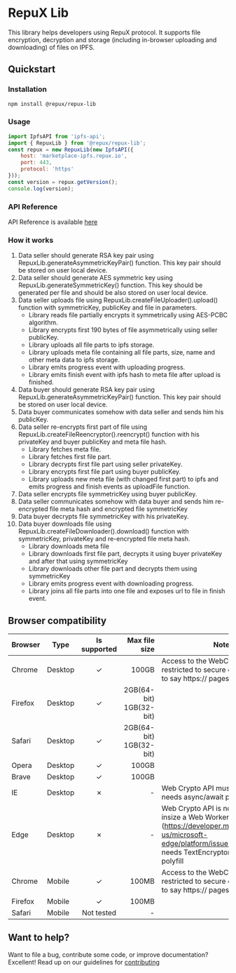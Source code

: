 # RepuX Lib
This library helps developers using RepuX protocol. It supports file encryption, decryption and storage (including in-browser uploading and downloading) of files on IPFS.

## Quickstart

### Installation
```bash
npm install @repux/repux-lib
```

### Usage
```javascript
import IpfsAPI from 'ipfs-api';
import { RepuxLib } from '@repux/repux-lib';
const repux = new RepuxLib(new IpfsAPI({
    host: 'marketplace-ipfs.repux.io',
    port: 443,
    protocol: 'https'
}));
const version = repux.getVersion();
console.log(version);
```

### API Reference
API Reference is available [here](docs/README.md)

### How it works
1. Data seller should generate RSA key pair using RepuxLib.generateAsymmetricKeyPair() function. This key pair should be stored on user local device.
2. Data seller should generate AES symmetric key using RepuxLib.generateSymmetricKey() function. This key should be generated per file and should be also stored on user local device.
3. Data seller uploads file using RepuxLib.createFileUploader().upload() function with symmetricKey, publicKey and file in parameters.
   - Library reads file partially encrypts it symmetrically using AES-PCBC algorithm.
   - Library encrypts first 190 bytes of file asymmetrically using seller publicKey.
   - Library uploads all file parts to ipfs storage.
   - Library uploads meta file containing all file parts, size, name and other meta data to ipfs storage.
   - Library emits progress event with uploading progress.
   - Library emits finish event with ipfs hash to meta file after upload is finished.
4. Data buyer should generate RSA key pair using RepuxLib.generateAsymmetricKeyPair() function. This key pair should be stored on user local device.
5. Data buyer communicates somehow with data seller and sends him his publicKey.
6. Data seller re-encrypts first part of file using RepuxLib.createFileReencryptor().reencrypt() function with his privateKey and buyer publicKey and meta file hash.
    - Library fetches meta file.
    - Library fetches first file part.
    - Library decrypts first file part using seller privateKey.
    - Library encrypts first file part using buyer publicKey.
    - Library uploads new meta file (with changed first part) to ipfs and emits progress and finish events as uploadFile function.
7. Data seller encrypts file symmetricKey using buyer publicKey.
8. Data seller communicates somehow with data buyer and sends him re-encrypted file meta hash and encrypted file symmetricKey
9. Data buyer decrypts file symmetricKey with his privateKey.
10. Data buyer downloads file using RepuxLib.createFileDownloader().download() function with symmetricKey, privateKey and re-encrypted file meta hash.
    - Library downloads meta file
    - Library downloads first file part, decrypts it using buyer privateKey and after that using symmetricKey
    - Library downloads other file part and decrypts them using symmetricKey
    - Library emits progress event with downloading progress.
    - Library joins all file parts into one file and exposes url to file in finish event.


## Browser compatibility

| Browser | Type    | Is supported | Max file size           | Notes |
| ------- | ------- |:------------:| -----------------------:| ----- |
| Chrome  | Desktop | &check;      | 100GB                   | Access to the WebCrypto API is restricted to secure origins (which is to say https:// pages). |
| Firefox | Desktop | &check;      | 2GB(64-bit) 1GB(32-bit) |       |
| Safari  | Desktop | &check;      | 2GB(64-bit) 1GB(32-bit) |       |
| Opera   | Desktop | &check;      | 100GB                   |       |
| Brave   | Desktop | &check;      | 100GB                   |       |
| IE      | Desktop | &cross;      | -                       | Web Crypto API must be prefixed, needs async/await polyfill |
| Edge    | Desktop | &cross;      | -                       | Web Crypto API is not supported insize a Web Worker (https://developer.microsoft.com/en-us/microsoft-edge/platform/issues/7607496/), needs TextEncryptor/TextDecryptor polyfill |
| Chrome  | Mobile  | &check;      | 100MB                   | Access to the WebCrypto API is restricted to secure origins (which is to say https:// pages). |
| Firefox | Mobile  | &check;      | 100MB                   |       |
| Safari  | Mobile  | Not tested   | -                       |       |

## Want to help?
Want to file a bug, contribute some code, or improve documentation? Excellent! Read up on our guidelines for [contributing](CONTRIBUTING.md)
